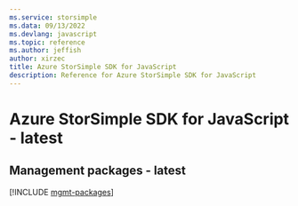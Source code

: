 ```yaml
---
ms.service: storsimple
ms.data: 09/13/2022
ms.devlang: javascript
ms.topic: reference
ms.author: jeffish
author: xirzec
title: Azure StorSimple SDK for JavaScript
description: Reference for Azure StorSimple SDK for JavaScript
---
```

# Azure StorSimple SDK for JavaScript - latest

## Management packages - latest
[!INCLUDE [mgmt-packages](storsimple-mgmt-index.md)]